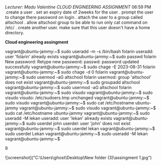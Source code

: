 *Lecturer: Madu Valentine*
*CLOUD ENGINEERING ASSIGNMENT*
06:59 PM
.create a user
. set an expiry date of 2weeks for the user
. prompt the user to change there password on login
. attach the user to a group called altschool
. allow altschool group to be able to run only cat command on /etc/
. create another user. make sure that this user doesn't have a home directory.


**Cloud engineering assingment**


vagrant@ubuntu-jammy:~$ sudo useradd -m -s /bin/bash folarin
useradd: user 'folarin' already exists
vagrant@ubuntu-jammy:~$ sudo passwd folarin
New password:
Retype new password:
passwd: password updated successfully
vagrant@ubuntu-jammy:~$ sudo chage -E 2023-08-31 folarin
vagrant@ubuntu-jammy:~$ sudo chage -d 0 folarin
vagrant@ubuntu-jammy:~$ sudo usermod -aG altschool folarin
usermod: group 'altschool' does not exist
vagrant@ubuntu-jammy:~$ sudo groupadd altschool
vagrant@ubuntu-jammy:~$ sudo usermod -aG altschool folarin
vagrant@ubuntu-jammy:~$ sudo visudo
vagrant@ubuntu-jammy:~$ sudo visudo
visudo: /etc/sudoers.tmp unchanged
vagrant@ubuntu-jammy:~$ sudo visudo
vagrant@ubuntu-jammy:~$ sudo cat /etc/hostname
ubuntu-jammy
vagrant@ubuntu-jammy:~$ sudo visudo
vagrant@ubuntu-jammy:~$ sudo cat /etc/hostname
ubuntu-jammy
vagrant@ubuntu-jammy:~$ sudo useradd -M lekan
useradd: user 'lekan' already exists
vagrant@ubuntu-jammy:~$ sudo userdel john
userdel: user 'john' does not exist
vagrant@ubuntu-jammy:~$ sudo userdel lekan
vagrant@ubuntu-jammy:~$ sudo userdel Lekan
vagrant@ubuntu-jammy:~$ sudo useradd -M lekan
vagrant@ubuntu-jammy:~$

9

![screenshot]("C:\Users\ghost\Desktop\New folder (3)\assingment 1.jpg")
